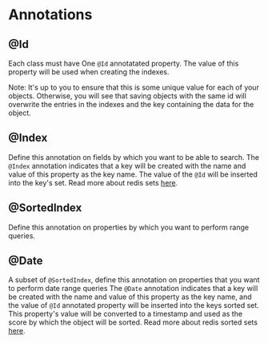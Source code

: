 Annotations
===========

## @Id
Each class must have One `@Id` annotatated property. The value of this property will be used when creating the indexes.

Note: It's up to you to ensure that this is some unique value for each of your objects. Otherwise, you will see that
saving objects with the same id will overwrite the entries in the indexes and the key containing the data for the object.

## @Index
Define this annotation on fields by which you want to be able to search.
The `@Index` annotation indicates that a key will be created with the name and value of this property as the key name.
The value of the `@Id` will be inserted into the key's set. Read more about redis sets [here][1].

## @SortedIndex
Define this annotation on properties by which you want to perform range queries.

## @Date
A subset of `@SortedIndex`, define this annotation on properties that you want to perform date range queries
The `@Date` annotation indicates that a key will be created with the name and value of this property as the key name, 
and the value of `@Id` annotated property will be inserted into the keys sorted set. This property's value will be
converted to a timestamp and used as the score by which the object will be sorted. Read more about redis sorted sets
[here][2].

[1]: http://redis.io/topics/data-types#sets
[2]: http://redis.io/topics/data-types#sorted-sets
